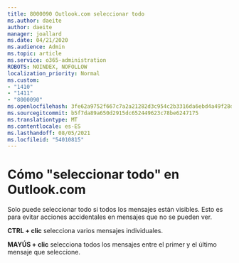 ```yaml
---
title: 8000090 Outlook.com seleccionar todo
ms.author: daeite
author: daeite
manager: joallard
ms.date: 04/21/2020
ms.audience: Admin
ms.topic: article
ms.service: o365-administration
ROBOTS: NOINDEX, NOFOLLOW
localization_priority: Normal
ms.custom:
- "1410"
- "1411"
- "8000090"
ms.openlocfilehash: 3fe62a9752f667c7a2a21282d3c954c2b3316da6ebd4a49f28dd2afb2444c7c1
ms.sourcegitcommit: b5f7da89a650d2915dc652449623c78be6247175
ms.translationtype: MT
ms.contentlocale: es-ES
ms.lasthandoff: 08/05/2021
ms.locfileid: "54010815"
---
```

# <a name="how-to-select-all-in-outlookcom"></a>Cómo "seleccionar todo" en Outlook.com

Solo puede seleccionar todo si todos los mensajes están visibles. Esto es para evitar acciones accidentales en mensajes que no se pueden ver.

**CTRL + clic** selecciona varios mensajes individuales.

**MAYÚS + clic** selecciona todos los mensajes entre el primer y el último mensaje que seleccione.